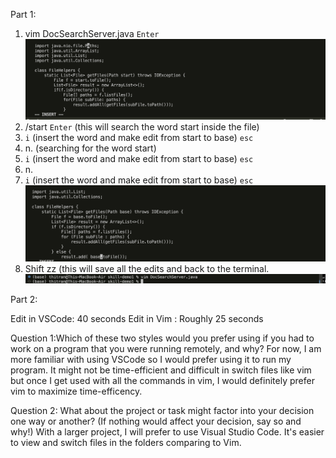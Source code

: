 Part 1:

1. vim DocSearchServer.java `Enter`
   ![screenshot](images/openfile.png)
2. /start `Enter` (this will search the word start inside the file)
3. `i` (insert the word and make edit from start to base) `esc`
4. n. (searching for the word start)
5. `i` (insert the word and make edit from start to base) `esc`
6. n.
7. `i` (insert the word and make edit from start to base) `esc`
   ![screenshot](images/base.png)
8. Shift zz (this will save all the edits and back to the terminal.
   ![screenshot](images/Terminal.png)

Part 2:

Edit in VSCode: 40 seconds
Edit in Vim : Roughly 25 seconds

Question 1:Which of these two styles would you prefer using if you had to work on a program that you were running remotely, and why?
For now, I am more familiar with using VSCode so I would prefer using it to run my program. It might not be time-efficient and difficult in switch files like vim but once I get used with all the commands in vim, I would definitely prefer vim to maximize time-efficency.

Question 2: What about the project or task might factor into your decision one way or another? (If nothing would affect your decision, say so and why!)
With a larger project, I will prefer to use Visual Studio Code. It's easier to view and switch files in the folders comparing to Vim.
